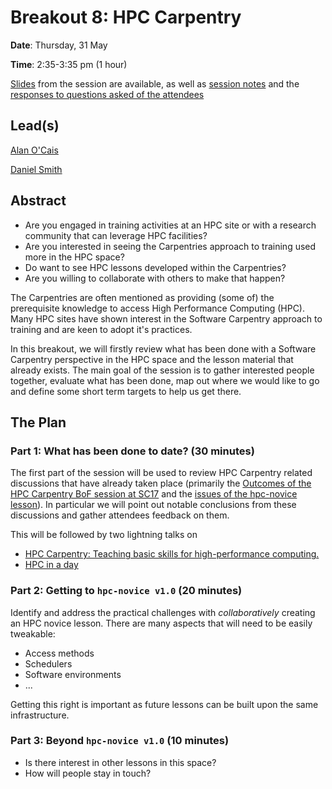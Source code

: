 # Breakout 8: **HPC Carpentry**

**Date**: Thursday, 31 May

**Time**: 2:35-3:35 pm (1 hour)

[Slides](HPC_Breakout.pdf) from the session are available, as well as [session notes](session_notes.pdf) and the [responses to questions asked of the attendees](Question_05_31_2018__15_07_QZ_carpentryconhpc.pdf)

## Lead(s)

[Alan O'Cais](https://github.com/carpentries/carpentrycon/blob/master/ShortBio/SessionChairs/AlanOCais-bio.md)

[Daniel Smith](https://github.com/carpentries/carpentrycon/blob/master/ShortBio/SessionChairs/DanielSmith-bio.md)

## Abstract

- Are you engaged in training activities at an HPC site or with a research community that can leverage HPC facilities?
- Are you interested in seeing the Carpentries approach to training used more in the HPC space?
- Do want to see HPC lessons developed within the Carpentries?
- Are you willing to collaborate with others to make that happen?

The Carpentries are often mentioned as providing (some of) the prerequisite knowledge to access High Performance Computing (HPC). Many HPC sites have shown interest in the Software Carpentry approach to training and are keen to adopt it's practices.

In this breakout, we will firstly review what has been done with a Software Carpentry perspective in the HPC space and the lesson material that already exists. The main goal of the session is to gather interested people together, evaluate what has been done, map out where we would like to go and define some short term targets to help us get there.

## The Plan

### **Part 1**: What has been done to date? (30 minutes)

The first part of the session will be used to review HPC Carpentry related discussions that have already taken place (primarily the [Outcomes of the HPC Carpentry BoF session at SC17](https://github.com/hpc-uk/sc17-hpccarpentry-bof/raw/master/pdf/sc17-hpccarpentry-bof-report.pdf) and the [issues of the hpc-novice lesson](https://github.com/swcarpentry/hpc-novice/issues)). In particular we will point out notable conclusions from these discussions and gather attendees feedback on them.

This will be followed by two lightning talks on
- [HPC Carpentry:
Teaching basic skills for high-performance computing.](https://hpc-carpentry.github.io/)
- [HPC in a day](https://psteinb.github.io/hpc-in-a-day/)

### **Part 2**: Getting to `hpc-novice v1.0` (20 minutes)

Identify and address the practical challenges with *collaboratively* creating an HPC novice lesson. There are many aspects that will need to be easily tweakable:
- Access methods
- Schedulers
- Software environments
- ...

Getting this right is important as future lessons can be built upon the same infrastructure.

### **Part 3**: Beyond `hpc-novice v1.0` (10 minutes)

- Is there interest in other lessons in this space?
- How will people stay in touch?
